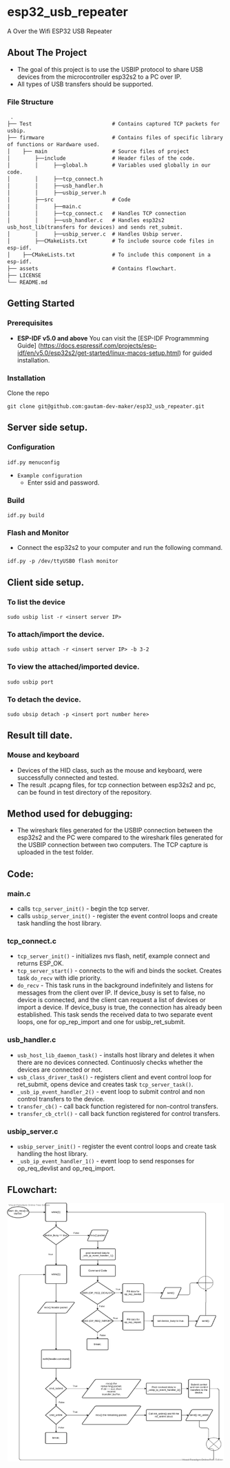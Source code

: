 # esp32_usb_repeater
A Over the Wifi ESP32 USB Repeater

<!-- ABOUT THE PROJECT -->
## About The Project

* The goal of this project is to use the USBIP protocol to share USB devices from the microcontroller esp32s2 to a PC over IP.
* All types of USB transfers should be supported.

### File Structure
     .
    ├── Test                          # Contains captured TCP packets for usbip.
    ├── firmware                      # Contains files of specific library of functions or Hardware used.
    │    ├── main                     # Source files of project
    │        ├──include               # Header files of the code.
    │        │     ├──global.h        # Variables used globally in our code.
    │        │     ├──tcp_connect.h   
    │        │     ├──usb_handler.h
    │        │     ├──usbip_server.h
    │        ├──src                   # Code
    │        │     ├──main.c
    │        │     ├──tcp_connect.c   # Handles TCP connection
    │        │     ├──usb_handler.c   # Handles esp32s2 usb_host_lib(transfers for devices) and sends ret_submit.
    │        │     ├──usbip_server.c  # Handles Usbip server.
    │        ├──CMakeLists.txt        # To include source code files in esp-idf.
    │    ├──CMakeLists.txt            # To include this component in a esp-idf.
    ├── assets                        # Contains flowchart.
    ├── LICENSE
    └── README.md 
    
    
<!-- GETTING STARTED -->
## Getting Started

### Prerequisites

* **ESP-IDF v5.0 and above**
  You can visit the [ESP-IDF Programmming Guide]
  (https://docs.espressif.com/projects/esp-idf/en/v5.0/esp32s2/get-started/linux-macos-setup.html) for guided installation.
  
### Installation
Clone the repo
```ssh
git clone git@github.com:gautam-dev-maker/esp32_usb_repeater.git
```

<!-- USAGE EXAMPLES -->
## Server side setup.
### Configuration
```
idf.py menuconfig
```
* `Example configuration`
  * Enter ssid and password.
  
### Build
```
idf.py build
```
### Flash and Monitor
* Connect the esp32s2 to your computer and run the following command.
```
idf.py -p /dev/ttyUSB0 flash monitor
```

<!-- Client side setup -->
## Client side setup.
### To list the device
```
sudo usbip list -r <insert server IP>
```
### To attach/import the device.
```
sudo usbip attach -r <insert server IP> -b 3-2
```
### To view the attached/imported device.
```
sudo usbip port
```
### To detach the device.
```
sudo ubsip detach -p <insert port number here>
```

<!-- Result -->
## Result till date.
### Mouse and keyboard
* Devices of the HID class, such as the mouse and keyboard, were successfully connected and tested.
* The result .pcapng files, for tcp connection between esp32s2 and pc, can be found in test directory of the repository.


<!-- Debugging -->
## Method used for debugging:
* The wireshark files generated for the USBIP connection between the esp32s2 and the PC were compared to the wireshark files generated for the USBIP connection between two computers. The TCP capture is uploaded in the test folder.


<!-- Explaining the code -->
## Code:
### main.c
* calls `tcp_server_init()` - begin the tcp server.
* calls `usbip_server_init()` - register the event control loops and create task handling the host library.
### tcp_connect.c
* `tcp_server_init()` - initializes nvs flash, netif, example connect and returns ESP_OK.
* `tcp_server_start()` - connects to the wifi and binds the socket. Creates task `do_recv` with idle priority.
* `do_recv` - This task runs in the background indefinitely and listens for messages from the client over IP. If device_busy is set to false, no device is connected, and the client can request a list of devices or import a device. If device_busy is true, the connection has already been established. This task sends the received data to two separate event loops, one for op_rep_import and one for usbip_ret_submit.
### usb_handler.c
* `usb_host_lib_daemon_task()` - installs host library and deletes it when there are no devices connected. Continuosly checks whether the devices are connected or not.
* `usb_class_driver_task()` - registers client and event control loop for ret_submit, opens device and creates task `tcp_server_task()`.
* `_usb_ip_event_handler_2()` - event loop to submit control and non control transfers to the device.
* `transfer_cb()` - call back function registered for non-control transfers.
* `transfer_cb_ctrl()` - call back function registered for control transfers.
### usbip_server.c
* `usbip_server_init()` - register the event control loops and create task handling the host library.
* `_usb_ip_event_handler_1()` - event loop to send responses for op_req_devlist and op_req_import.


## FLowchart:

<p>
<img src = "https://github.com/gautam-dev-maker/esp32_usb_repeater/blob/dev_viraj/assets/flow_of_code.png" alt = "Flowchart" width = "550" height = "600"/>
</p>

